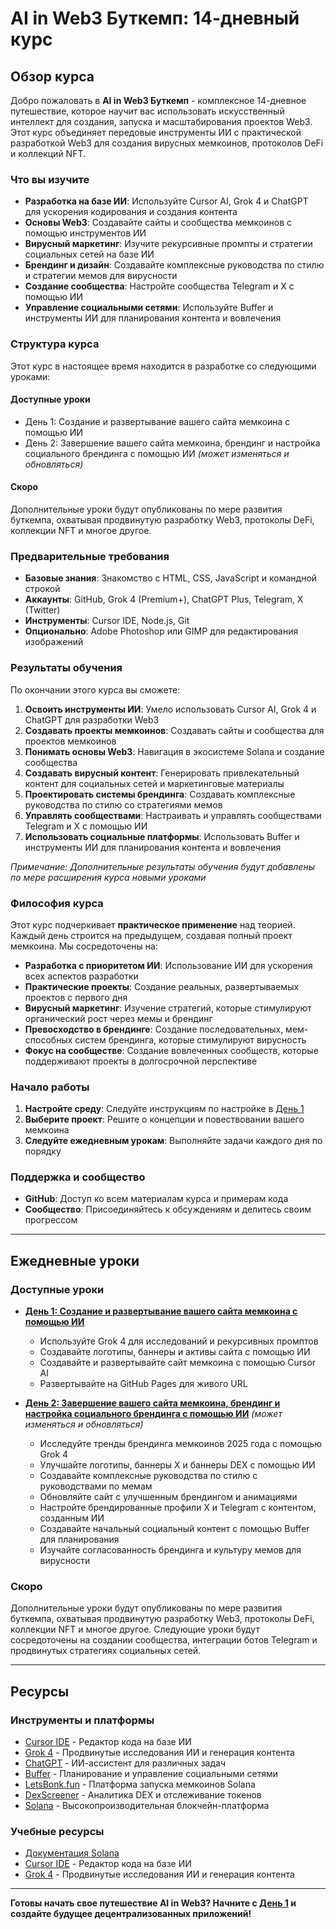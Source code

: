 # AI in Web3 Буткемп: 14-дневный курс

## Обзор курса

Добро пожаловать в **AI in Web3 Буткемп** - комплексное 14-дневное путешествие, которое научит вас использовать искусственный интеллект для создания, запуска и масштабирования проектов Web3. Этот курс объединяет передовые инструменты ИИ с практической разработкой Web3 для создания вирусных мемкоинов, протоколов DeFi и коллекций NFT.

### Что вы изучите

- **Разработка на базе ИИ**: Используйте Cursor AI, Grok 4 и ChatGPT для ускорения кодирования и создания контента
- **Основы Web3**: Создавайте сайты и сообщества мемкоинов с помощью инструментов ИИ
- **Вирусный маркетинг**: Изучите рекурсивные промпты и стратегии социальных сетей на базе ИИ
- **Брендинг и дизайн**: Создавайте комплексные руководства по стилю и стратегии мемов для вирусности
- **Создание сообщества**: Настройте сообщества Telegram и X с помощью ИИ
- **Управление социальными сетями**: Используйте Buffer и инструменты ИИ для планирования контента и вовлечения

### Структура курса

Этот курс в настоящее время находится в разработке со следующими уроками:

#### **Доступные уроки**
- День 1: Создание и развертывание вашего сайта мемкоина с помощью ИИ
- День 2: Завершение вашего сайта мемкоина, брендинг и настройка социального брендинга с помощью ИИ *(может изменяться и обновляться)*

#### **Скоро**
Дополнительные уроки будут опубликованы по мере развития буткемпа, охватывая продвинутую разработку Web3, протоколы DeFi, коллекции NFT и многое другое.

### Предварительные требования

- **Базовые знания**: Знакомство с HTML, CSS, JavaScript и командной строкой
- **Аккаунты**: GitHub, Grok 4 (Premium+), ChatGPT Plus, Telegram, X (Twitter)
- **Инструменты**: Cursor IDE, Node.js, Git
- **Опционально**: Adobe Photoshop или GIMP для редактирования изображений

### Результаты обучения

По окончании этого курса вы сможете:

1. **Освоить инструменты ИИ**: Умело использовать Cursor AI, Grok 4 и ChatGPT для разработки Web3
2. **Создавать проекты мемкоинов**: Создавать сайты и сообщества для проектов мемкоинов
3. **Понимать основы Web3**: Навигация в экосистеме Solana и создание сообщества
4. **Создавать вирусный контент**: Генерировать привлекательный контент для социальных сетей и маркетинговые материалы
5. **Проектировать системы брендинга**: Создавать комплексные руководства по стилю со стратегиями мемов
6. **Управлять сообществами**: Настраивать и управлять сообществами Telegram и X с помощью ИИ
7. **Использовать социальные платформы**: Использовать Buffer и инструменты ИИ для планирования контента и вовлечения

*Примечание: Дополнительные результаты обучения будут добавлены по мере расширения курса новыми уроками*

### Философия курса

Этот курс подчеркивает **практическое применение** над теорией. Каждый день строится на предыдущем, создавая полный проект мемкоина. Мы сосредоточены на:

- **Разработка с приоритетом ИИ**: Использование ИИ для ускорения всех аспектов разработки
- **Практические проекты**: Создание реальных, развертываемых проектов с первого дня
- **Вирусный маркетинг**: Изучение стратегий, которые стимулируют органический рост через мемы и брендинг
- **Превосходство в брендинге**: Создание последовательных, мем-способных систем брендинга, которые стимулируют вирусность
- **Фокус на сообществе**: Создание вовлеченных сообществ, которые поддерживают проекты в долгосрочной перспективе

### Начало работы

1. **Настройте среду**: Следуйте инструкциям по настройке в [День 1](day-01.md)
2. **Выберите проект**: Решите о концепции и повествовании вашего мемкоина
3. **Следуйте ежедневным урокам**: Выполняйте задачи каждого дня по порядку

### Поддержка и сообщество

- **GitHub**: Доступ ко всем материалам курса и примерам кода
- **Сообщество**: Присоединяйтесь к обсуждениям и делитесь своим прогрессом

---

## Ежедневные уроки

### Доступные уроки

- **[День 1: Создание и развертывание вашего сайта мемкоина с помощью ИИ](day-01.md)**
  - Используйте Grok 4 для исследований и рекурсивных промптов
  - Создавайте логотипы, баннеры и активы сайта с помощью ИИ
  - Создавайте и развертывайте сайт мемкоина с помощью Cursor AI
  - Развертывайте на GitHub Pages для живого URL

- **[День 2: Завершение вашего сайта мемкоина, брендинг и настройка социального брендинга с помощью ИИ](day-02.md)** *(может изменяться и обновляться)*
  - Исследуйте тренды брендинга мемкоинов 2025 года с помощью Grok 4
  - Улучшайте логотипы, баннеры X и баннеры DEX с помощью ИИ
  - Создавайте комплексные руководства по стилю с руководствами по мемам
  - Обновляйте сайт с улучшенным брендингом и анимациями
  - Настройте брендированные профили X и Telegram с контентом, созданным ИИ
  - Создавайте начальный социальный контент с помощью Buffer для планирования
  - Изучайте согласованность брендинга и культуру мемов для вирусности

### Скоро
Дополнительные уроки будут опубликованы по мере развития буткемпа, охватывая продвинутую разработку Web3, протоколы DeFi, коллекции NFT и многое другое. Следующие уроки будут сосредоточены на создании сообщества, интеграции ботов Telegram и продвинутых стратегиях социальных сетей.

---

## Ресурсы

### Инструменты и платформы
- [Cursor IDE](https://cursor.com/) - Редактор кода на базе ИИ
- [Grok 4](https://grok.com/) - Продвинутые исследования ИИ и генерация контента
- [ChatGPT](https://chat.openai.com/) - ИИ-ассистент для различных задач
- [Buffer](https://buffer.com/) - Планирование и управление социальными сетями
- [LetsBonk.fun](https://letsbonk.fun/) - Платформа запуска мемкоинов Solana
- [DexScreener](https://dexscreener.com/) - Аналитика DEX и отслеживание токенов
- [Solana](https://solana.com/) - Высокопроизводительная блокчейн-платформа

### Учебные ресурсы
- [Документация Solana](https://docs.solana.com/)
- [Cursor IDE](https://cursor.com/) - Редактор кода на базе ИИ
- [Grok 4](https://grok.com/) - Продвинутые исследования ИИ и генерация контента

---

**Готовы начать свое путешествие AI in Web3? Начните с [День 1](day-01.md) и создайте будущее децентрализованных приложений!** 